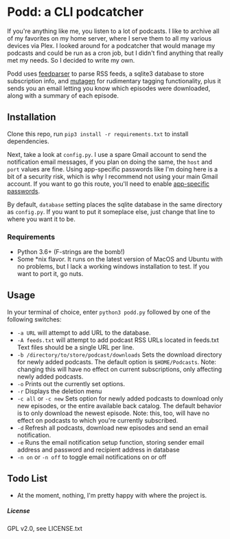# Podd: a CLI podcatcher

If you're anything like me, you listen to a lot of podcasts.  I like to archive all of my favorites on my home server, where I serve them to all my various devices via Plex.  I looked around for a podcatcher that would manage my podcasts and could be run as a cron job, but I didn't find anything that really met my needs.  So I decided to write my own.

Podd uses [feedparser](https://pypi.org/project/feedparser/) to parse RSS feeds, a sqlite3 database to store subscription info, 
and [mutagen](https://mutagen.readthedocs.io/en/latest/) for rudimentary tagging functionality, plus it sends you an email letting you know which episodes were downloaded, along with a summary of each episode.  

## Installation
Clone this repo, run `pip3 install -r requirements.txt` to install dependencies.

Next, take a look at `config.py`.  I use a spare Gmail account to send the notification email messages, if you plan on doing the same, the `host` and `port` values are fine.  Using app-specific passwords like I'm doing here is a bit of a security risk, which is why I recommend not using your main Gmail account.  If you want to go this route,  you'll need to enable [app-specific passwords](https://support.google.com/accounts/answer/185833?hl=en).

By default, `database` setting places the sqlite database in the same directory as `config.py`.  If you want to put it someplace else, just change that line to where you want it to be.

### Requirements
* Python 3.6+ (F-strings are the bomb!)
* Some *nix flavor.  It runs on the latest version of MacOS and Ubuntu with no problems, but I lack a working windows installation to test.  If you want to port it, go nuts.

## Usage

In your terminal of choice, enter `python3 podd.py` followed by one of the following switches:
* `-a URL` will attempt to add URL to the database.
* `-A feeds.txt` will attempt to add podcast RSS URLs located in feeds.txt  Text files should be a single URL per line.
* `-b /directory/to/store/podcast/downloads` Sets the download directory for newly added podcasts.  The default option is `$HOME/Podcasts`.  Note: changing this will have no effect on current subscriptions, only affecting newly added podcasts.
* `-o` Prints out the currently set options.
* `-r` Displays the deletion menu
* `-c all` or `-c new`  Sets option for newly added podcasts to download only new episodes, or the entire available back catalog.  The default behavior is to only download the newest episode.  Note: this, too, will have no effect on podcasts to which you're currently subscribed.
* `-d` Refresh all podcasts, download new episodes and send an email notification.
* `-e` Runs the email notification setup function, storing sender email address and password and recipient address in database
* `-n on` or `-n off` to toggle email notifications on or off

## Todo List
* At the moment, nothing, I'm pretty happy with where the project is.

##### License
GPL v2.0, see LICENSE.txt
